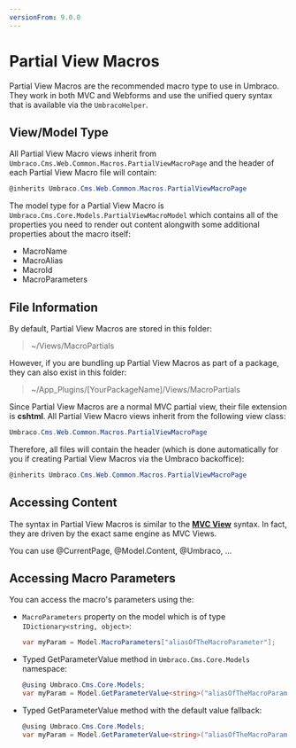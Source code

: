 ```yaml
---
versionFrom: 9.0.0
---
```


# Partial View Macros

Partial View Macros are the recommended macro type to use in Umbraco. They work in both MVC and Webforms and use the unified query syntax that is available via the `UmbracoHelper`.

## View/Model Type

All Partial View Macro views inherit from `Umbraco.Cms.Web.Common.Macros.PartialViewMacroPage` and the header of each Partial View Macro file will contain:

```csharp
@inherits Umbraco.Cms.Web.Common.Macros.PartialViewMacroPage
```

The model type for a Partial View Macro is `Umbraco.Cms.Core.Models.PartialViewMacroModel` which contains all of the properties you need to render out content alongwith some additional
properties about the macro itself: 

- MacroName
- MacroAlias
- MacroId
- MacroParameters

## File Information

By default, Partial View Macros are stored in this folder:

> ~/Views/MacroPartials

However, if you are bundling up Partial View Macros as part of a package, they can also exist in this folder:

> ~/App_Plugins/[YourPackageName]/Views/MacroPartials

Since Partial View Macros are a normal MVC partial view, their file extension is **cshtml**. All Partial View Macro views inherit from the following view class:

```csharp
Umbraco.Cms.Web.Common.Macros.PartialViewMacroPage
```

Therefore, all files will contain the header (which is done automatically for you if creating Partial View Macros via the Umbraco backoffice):

```csharp
@inherits Umbraco.Cms.Web.Common.Macros.PartialViewMacroPage
```

## Accessing Content

The syntax in Partial View Macros is similar to the **[MVC View](../../Mvc/views.md)** syntax. In fact, they are driven by the exact same engine as MVC Views.

You can use @CurrentPage, @Model.Content, @Umbraco, ...

## Accessing Macro Parameters

You can access the macro's parameters using the:

- `MacroParameters` property on the model which is of type `IDictionary<string, object>`:

    ```csharp
    var myParam = Model.MacroParameters["aliasOfTheMacroParameter"];
    ```

- Typed GetParameterValue method in `Umbraco.Cms.Core.Models` namespace:

    ```csharp
    @using Umbraco.Cms.Core.Models;
    var myParam = Model.GetParameterValue<string>("aliasOfTheMacroParameter");
    ```

- Typed GetParameterValue method with the default value fallback:

    ```csharp
    @using Umbraco.Cms.Core.Models;
    var myParam = Model.GetParameterValue<string>("aliasOfTheMacroParameter", "default value if parameter value has not been set");
    ```
